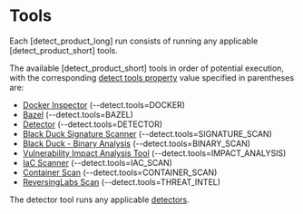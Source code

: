 # Tools

Each [detect_product_long] run consists of running any applicable [detect_product_short] tools.

The available [detect_product_short] tools in order of potential execution, with the corresponding [detect tools property](../properties/configuration/paths.md#detect-tools-included)
value specified in parentheses are:

* [Docker Inspector](../packagemgrs/docker/intro.md) (--detect.tools=DOCKER)
* [Bazel](../packagemgrs/bazel.md) (--detect.tools=BAZEL)
* [Detector](../components/detectors.dita) (--detect.tools=DETECTOR)
* [Black Duck Signature Scanner](../runningdetect/basics/runningwithblackduck.md) (--detect.tools=SIGNATURE_SCAN)
* [Black Duck - Binary Analysis](../runningdetect/basics/runningwithblackduck.md) (--detect.tools=BINARY_SCAN)
* [Vulnerability Impact Analysis Tool](../runningdetect/basics/runningwithblackduck.md) (--detect.tools=IMPACT_ANALYSIS)
* [IaC Scanner](../runningdetect/basics/runningwithblackduck.md) (--detect.tools=IAC_SCAN)
* [Container Scan](../runningdetect/containerscanning.md) (--detect.tools=CONTAINER_SCAN)
* [ReversingLabs Scan](../runningdetect/threatintelscan.md) (--detect.tools=THREAT_INTEL)

The detector tool runs any applicable [detectors](../components/detectors.dita).
